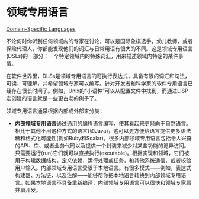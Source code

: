 # 领域专用语言

[Domain-Specific Languages](https://97-things-every-x-should-know.gitbooks.io/97-things-every-programmer-should-know/content/en/thing_23/)

不论何时你听到任何领域内的专家在讨论，可以是国际象棋选手，幼儿教师，或者保险代理人，你都能发现他们的词汇与日常用语有很大的不同。这是领域专用语言(DSLs)的一部分：一个特定领域内的特殊词汇，用来描述领域内特定的某件事情。

在软件世界里，DLSs是领域专用语言的可执行表达式，具备有限的词汇和句法，可读、可理解，并希望领域专家可以编写。针对开发者和科学家的软件专用语言已经存在很长时间了。例如，Unix的“小语种”可以从配置文件中找到，而通过LISP宏创建的语言就是一些更古老的例子了。

领域专用语言通常根据内部或外部来分类：
- **内部领域专用语言**通过通用的编程语言编写，使其看起来更倾向于自然语言。相比于其他不用这种方式的语言(如Java)，这可以更方便给语言提供更多语法糖和格式化可能性(例如Ruby和Scalar)。很多内部领域专用语言包括令人兴奋的API、库、或者业务代码以及提供一个封装来减少对某些功能的诡异访问。只需要运行(run)它们就可以直接执行(excutable)。根据实现和领域，它们被用于构建数据结构，定义依赖，运行处理或任务，和其他系统通信，或者校验用户输入。内部领域专用语言受限于本地语言。有很多模式——例如，表达式构建器、方法链、以及注解——能够帮你把本地语言转换到内部领域专用语言。如果本地语言不具备重新编译，内部领域专用语言可以很快和领域专家肩并肩开发。